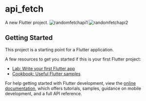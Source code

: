 # api_fetch

A new Flutter project.
![randomfetchapi1](https://github.com/rohit0928/practice_flutter_fetchApi/assets/125487738/96fa4cd9-58a7-4fbd-89a0-f42e9e3c9c91)
![randomfetchapi2](https://github.com/rohit0928/practice_flutter_fetchApi/assets/125487738/af26172d-2b57-4ea4-be3f-594b006e8c9c)

## Getting Started

This project is a starting point for a Flutter application.

A few resources to get you started if this is your first Flutter project:

- [Lab: Write your first Flutter app](https://docs.flutter.dev/get-started/codelab)
- [Cookbook: Useful Flutter samples](https://docs.flutter.dev/cookbook)

For help getting started with Flutter development, view the
[online documentation](https://docs.flutter.dev/), which offers tutorials,
samples, guidance on mobile development, and a full API reference.
